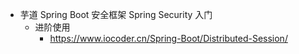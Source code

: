 - 芋道 Spring Boot 安全框架 Spring Security 入门
  - 进阶使用
    - https://www.iocoder.cn/Spring-Boot/Distributed-Session/